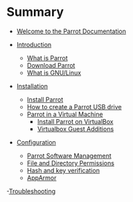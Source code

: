 # Summary

- [Welcome to the Parrot Documentation](<./00.- welcome to parrot doc.md>)

- [Introduction]()
    - [What is Parrot](<./01.- What is Parrot.md>)
    - [Download Parrot](<./02.- Download Parrot.md>)
    - [What is GNU/Linux](<./21.- GNU-Linux basics.md>)

- [Installation]()
    - [Install Parrot](<./03.- Installation.md>)
    - [How to create a Parrot USB drive](<./05.- How to create a Parrot USB drive.md>)
    - [Parrot in a Virtual Machine]()
        - [Install Parrot on VirtualBox](<./08.- Install Parrot on VirtualBox.md>)
        - [Virtualbox Guest Additions](<./15.- Virtualbox Guest Additions.md>)

- [Configuration]()
    - [Parrot Software Management](<./23.- Parrot Software Management.md>) 
    - [File and Directory Permissions](<./File and Directory Permissions.md>)
    - [Hash and key verification](<./24.- Hash and key verification.md>)
    - [AppArmor](<./25.- AppArmor.md>)

-[Troubleshooting]()

<!-- 
- [Parrot on Docker](<./22.- Parrot on Docker.md>)
- [Compile a custom kernel](<./19.- Compile a custom kernel.md>)
- [What is Live Mode](<./04.- What is Live Mode.md>)
- [How to create a Live boot device](<./05.- How to create a Parrot USB drive.md>)
    - [How to boot](<./06.- How to boot.md>)
    - [Parrot USB Live Persistence](<./07.- Parrot USB Live Persistence.md>)
-->
<!--
- [Dualboot with Windows](<./09.- Dualboot with Windows.md>)
- [Change MySQL - PostgreSQL Password](<./12.- Change MySQL - PostgreSQL Password.md>)
- [Supported WiFi devices](<./13.- Supported WiFi devices.md>)
- [Using a Nvidia GPU on Parrot]()
    - [Nvidia drivers](<./14.- Nvidia drivers.md>)
    - [Nvidia driver install](<./16.- Nvidia driver install.md>)
- [Metasploit Framework](<./17.- Metasploit Framework.md>)
- [Anonsurf](<./18.- Anonsurf.md>)
-->
<!--
- [Mirrors List](<./20.- Mirrors List.md>)
- [General information about GNU/Linux]()
    - [Boot of a Linux System](<./Boot of a Linux System.md>)
    - [GNU/Linux Distributions](<./GNU-Linux Distributions.md>)
    - [Hierarchy of Filesystem and Files](<./Hierarchy of Filesystem and Files.md>)
    - [Installation procedure of a Lemp Nginx web server in ParrotSec](<./Installation procedure of a Lemp Nginx web server in ParrotSec.md>)
    - [Intro to GNU/Linux Security](<./Intro to GNU-Linux Security.md>)
    - [Logs Under Control](<./Logs Under Control.md>)
    - [Network Configuration - Parrot](<./Network Configuration - Parrot.md>)
    - [Reverse Engineering](<./Reverse Engineering.md>)
    - [Services](<./Services.md>)
    - [Shell and Basic Commands](<./Shell and Basic Commands.md>)
    - [su sudo](<./su_sudo.md>)
    - [The Hackers](<./The Hackers.md>)
    - [Users and Groups](<./Users and Groups.md>)
    - [What is Pentesting](<./What is Pentesting.md>)
-->